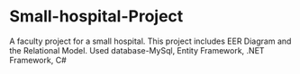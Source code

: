 # Small-hospital-Project

A faculty project for a small hospital. This project includes EER Diagram and the Relational Model.
Used database-MySql, Entity Framework, .NET Framework, C#
